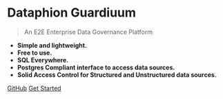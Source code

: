 <!-- _coverpage.md -->


# Dataphion Guardiuum

> An E2E Enterprise Data Governance Platform

- **Simple and lightweight.**
- **Free to use.**
- **SQL Everywhere.**
- **Postgres Compliant interface to access data sources.**
- **Solid Access Control for Structured and Unstructured data sources.**

[GitHub](https://github.com/dataphion/guardiuum)
[Get Started](#/?id=what-is-guardiuum)